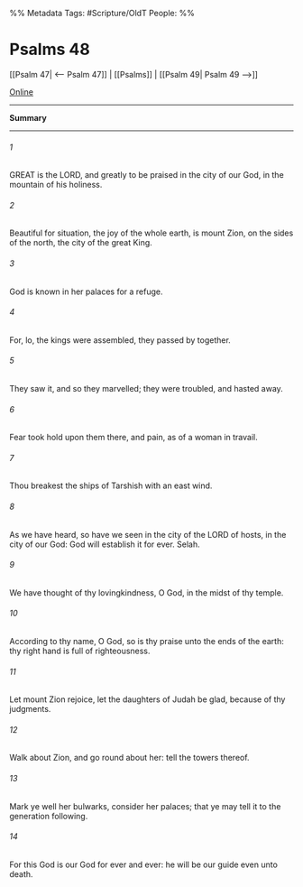 

%% Metadata
Tags: #Scripture/OldT
People: 
%%
# Psalms 48
[[Psalm 47| <-- Psalm 47]] | [[Psalms]] | [[Psalm 49| Psalm 49 -->]]

[Online](https://churchofjesuschrist.org/study/scriptures/ot/ps/48?lang=eng)

---
__Summary__



---

###### 1
GREAT is the LORD, and greatly to be praised in the city of our God, in the mountain of his holiness.
###### 2
Beautiful for situation, the joy of the whole earth, is mount Zion, on the sides of the north, the city of the great King.
###### 3
God is known in her palaces for a refuge.
###### 4
For, lo, the kings were assembled, they passed by together.
###### 5
They saw it, and so they marvelled; they were troubled, and hasted away.
###### 6
Fear took hold upon them there, and pain, as of a woman in travail.
###### 7
Thou breakest the ships of Tarshish with an east wind.
###### 8
As we have heard, so have we seen in the city of the LORD of hosts, in the city of our God: God will establish it for ever.  Selah.
###### 9
We have thought of thy lovingkindness, O God, in the midst of thy temple.
###### 10
According to thy name, O God, so is thy praise unto the ends of the earth: thy right hand is full of righteousness.
###### 11
Let mount Zion rejoice, let the daughters of Judah be glad, because of thy judgments.
###### 12
Walk about Zion, and go round about her: tell the towers thereof.
###### 13
Mark ye well her bulwarks, consider her palaces; that ye may tell it to the generation following.
###### 14
For this God is our God for ever and ever: he will be our guide even unto death.



